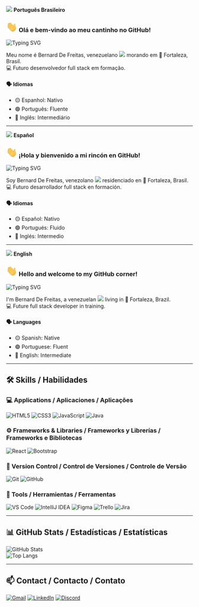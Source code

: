 <!-- 🇧🇷 Português Brasileiro -->
<img src="https://cdn.jsdelivr.net/gh/hjnilsson/country-flags/svg/br.svg" width="24"/> **Português Brasileiro**

### <img src="https://raw.githubusercontent.com/ABSphreak/ABSphreak/master/gifs/Hi.gif" width="30px"> Olá e bem-vindo ao meu cantinho no GitHub!
<img src="https://readme-typing-svg.herokuapp.com?font=Fira+Code&size=20&duration=3000&pause=1000&color=58A6FF&width=435&lines=Futuro+Desenvolvedor+Full+Stack;Apaixonado+por+tecnologia;Em+busca+de+evolução+contínua..." alt="Typing SVG" />

Meu nome é Bernard De Freitas, venezuelano <img src="https://cdn.jsdelivr.net/gh/hjnilsson/country-flags/svg/ve.svg" width="24"/> morando em 📍 Fortaleza, Brasil.  
💻 Futuro desenvolvedor full stack em formação.

#### 🗣️ Idiomas
- 🟡 Espanhol: Nativo  
- 🟢 Português: Fluente  
- 🔵 Inglês: Intermediário

---

<!-- 🇪🇸 Español -->
<img src="https://cdn.jsdelivr.net/gh/hjnilsson/country-flags/svg/es.svg" width="24"/> **Español**

### <img src="https://raw.githubusercontent.com/ABSphreak/ABSphreak/master/gifs/Hi.gif" width="30px"> ¡Hola y bienvenido a mi rincón en GitHub!
<img src="https://readme-typing-svg.herokuapp.com?font=Fira+Code&size=20&duration=3000&pause=1000&color=58A6FF&width=435&lines=Futuro+Desarrollador+Full+Stack;Apasionado+por+la+tecnología;En+constante+aprendizaje..." alt="Typing SVG" />

Soy Bernard De Freitas, venezolano <img src="https://cdn.jsdelivr.net/gh/hjnilsson/country-flags/svg/ve.svg" width="24"/> residenciado en 📍 Fortaleza, Brasil.  
💻 Futuro desarrollador full stack en formación.

#### 🗣️ Idiomas
- 🟡 Español: Nativo  
- 🟢 Portugués: Fluido  
- 🔵 Inglés: Intermedio

---

<!-- 🇺🇸 English -->
<img src="https://cdn.jsdelivr.net/gh/hjnilsson/country-flags/svg/us.svg" width="24"/> **English**

### <img src="https://raw.githubusercontent.com/ABSphreak/ABSphreak/master/gifs/Hi.gif" width="30px"> Hello and welcome to my GitHub corner!
<img src="https://readme-typing-svg.herokuapp.com?font=Fira+Code&size=20&duration=3000&pause=1000&color=58A6FF&width=435&lines=Future+Full+Stack+Developer;Tech+Enthusiast;Always+learning+and+improving..." alt="Typing SVG" />

I'm Bernard De Freitas, a venezuelan <img src="https://cdn.jsdelivr.net/gh/hjnilsson/country-flags/svg/ve.svg" width="24"/> living in 📍 Fortaleza, Brazil.  
💻 Future full stack developer in training.

#### 🗣️ Languages
- 🟡 Spanish: Native  
- 🟢 Portuguese: Fluent  
- 🔵 English: Intermediate

---

## 🛠️ Skills / Habilidades

### 💻 Applications / Aplicaciones / Aplicações
<img alt="HTML5" src="https://img.shields.io/badge/html5-%23E34F26.svg?style=for-the-badge&logo=html5&logoColor=white"/> <img alt="CSS3" src="https://img.shields.io/badge/css3-%231572B6.svg?style=for-the-badge&logo=css3&logoColor=white"/> <img alt="JavaScript" src="https://img.shields.io/badge/javascript-%23323330.svg?style=for-the-badge&logo=javascript&logoColor=%23F7DF1E"/> <img alt="Java" src="https://img.shields.io/badge/Java-ED8B00?style=for-the-badge&logo=coffeescript&logoColor=white"/>

### ⚙️ Frameworks & Libraries / Frameworks y Librerías / Frameworks e Bibliotecas
<img alt="React" src="https://img.shields.io/badge/react-%2320232a.svg?style=for-the-badge&logo=react&logoColor=%2361DAFB"/> <img alt="Bootstrap" src="https://img.shields.io/badge/bootstrap-%23563D7C.svg?style=for-the-badge&logo=bootstrap&logoColor=white"/>

### 🔄 Version Control / Control de Versiones / Controle de Versão
<img alt="Git" src="https://img.shields.io/badge/git-%23F05033.svg?style=for-the-badge&logo=git&logoColor=white"/> <img alt="GitHub" src="https://img.shields.io/badge/github-%23121011.svg?style=for-the-badge&logo=github&logoColor=white"/>

### 🧰 Tools / Herramientas / Ferramentas
<img alt="VS Code" src="https://img.shields.io/badge/VSCode-0078d7.svg?style=for-the-badge&logo=visual-studio-code&logoColor=white"/> <img alt="IntelliJ IDEA" src="https://img.shields.io/badge/IntelliJIDEA-000000.svg?style=for-the-badge&logo=intellij-idea&logoColor=white"/> <img alt="Figma" src="https://img.shields.io/badge/figma-%23F24E1E.svg?style=for-the-badge&logo=figma&logoColor=white"/> <img alt="Trello" src="https://img.shields.io/badge/trello-%231E90FF.svg?style=for-the-badge&logo=trello&logoColor=white"/> <img alt="Jira" src="https://img.shields.io/badge/jira-%230A0FFF.svg?style=for-the-badge&logo=jira&logoColor=white"/>

---

## 📊 GitHub Stats / Estadísticas / Estatísticas
![GitHub Stats](https://github-readme-stats.vercel.app/api?username=Bernard301094&show_icons=true&count_private=true&hide=contribs,prs)  
![Top Langs](https://github-readme-stats.vercel.app/api/top-langs/?username=Bernard301094&layout=compact)

---

## 📫 Contact / Contacto / Contato
[![Gmail](https://img.shields.io/badge/Gmail-D14836?style=for-the-badge&logo=gmail&logoColor=white)](mailto:bernard30101994@gmail.com) [![LinkedIn](https://img.shields.io/badge/linkedin-%230077B5.svg?style=for-the-badge&logo=linkedin&logoColor=white)](https://www.linkedin.com/in/bernard-castillo) [![Discord](https://img.shields.io/badge/Discord-%237289DA.svg?style=for-the-badge&logo=discord&logoColor=white)](https://discordapp.com/users/bernard301094)
